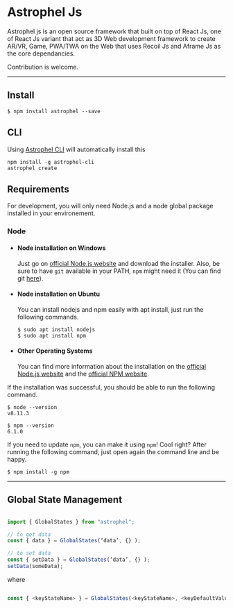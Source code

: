 # Astrophel Js

Astrophel js is an open source framework that built on top of React Js, one of React Js variant that act as 3D Web development framework to create AR/VR, Game, PWA/TWA on the Web that uses Recoil Js and Aframe Js as the core dependancies.

Contribution is welcome.

---

## Install

    $ npm install astrophel --save

    

## CLI

Using [Astrophel CLI](https://www.npmjs.com/package/astrophel) will automatically install this
```
npm install -g astrophel-cli
astrophel create
```

## Requirements

For development, you will only need Node.js and a node global package installed in your environement.

### Node
- #### Node installation on Windows

  Just go on [official Node.js website](https://nodejs.org/) and download the installer.
Also, be sure to have `git` available in your PATH, `npm` might need it (You can find git [here](https://git-scm.com/)).

- #### Node installation on Ubuntu

  You can install nodejs and npm easily with apt install, just run the following commands.

      $ sudo apt install nodejs
      $ sudo apt install npm

- #### Other Operating Systems
  You can find more information about the installation on the [official Node.js website](https://nodejs.org/) and the [official NPM website](https://npmjs.org/).

If the installation was successful, you should be able to run the following command.

    $ node --version
    v8.11.3

    $ npm --version
    6.1.0

If you need to update `npm`, you can make it using `npm`! Cool right? After running the following command, just open again the command line and be happy.

    $ npm install -g npm

---

## Global State Management

```js

import { GlobalStates } from "astrophel";

// to get data
const { data } = GlobalStates(‘data’, {} );

// to set data
const { setData } = GlobalStates(‘data’, {} );
setData(someData);
```

where

```js

const { <keyStateName> } = GlobalStates(<keyStateName>, <keyDefaultValue> );
```
